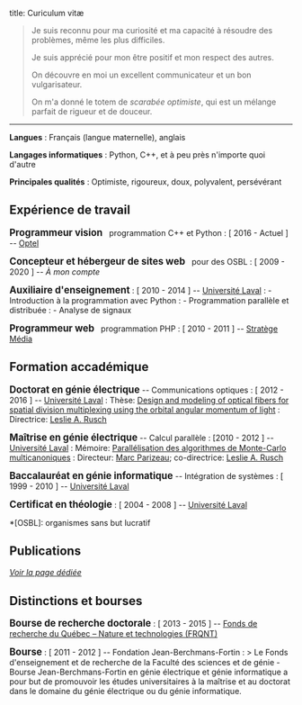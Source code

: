 title: Curiculum vitæ

> Je suis reconnu pour ma curiosité et ma capacité à résoudre des problèmes, même les plus difficiles.
>
> Je suis apprécié pour mon être positif et mon respect des autres.
>
> On découvre en moi un excellent communicateur et un bon vulgarisateur.
>
> On m'a donné le totem de *scarabée optimiste*, qui est un mélange parfait de rigueur et de douceur.

---

**Langues**
: Français (langue maternelle), anglais

**Langages informatiques**
: Python, C++, et à peu près n'importe quoi d'autre

**Principales qualités**
: Optimiste, rigoureux, doux, polyvalent, persévérant 


## Expérience de travail


<big>**Programmeur vision**</big> &nbsp; programmation C++ et Python
:  [ 2016 - Actuel ] -- [Optel](https://www.optelgroup.com)


<big>**Concepteur et hébergeur de sites web**</big> &nbsp; pour des OSBL
: [ 2009 - 2020 ] -- *À mon compte*

<big>**Auxiliaire d'enseignement**</big>
: [ 2010 - 2014 ] -- [Université Laval](https://www.ulaval.ca)
: - Introduction à la programmation avec Python
: - Programmation parallèle et distribuée
: - Analyse de signaux

<big>**Programmeur web**</big> &nbsp; programmation PHP
:  [ 2010 - 2011 ] -- [Stratège Média](http://www.strategemedia.com)



## Formation accadémique


<big>**Doctorat en génie électrique**</big> -- Communications optiques
: [ 2012 - 2016 ] -- [Université Laval](https://www.gelgif.ulaval.ca/accueil/)
: Thèse: [Design and modeling of optical fibers for spatial division multiplexing using the orbital angular momentum of light](https://corpus.ulaval.ca/jspui/handle/20.500.11794/26996)
: Directrice: [Leslie A. Rusch](https://www.fsg.ulaval.ca/departements/professeurs/leslie-rusch-127/)

<big>**Maîtrise en génie électrique**</big> -- Calcul parallèle
: [2010 - 2012 ] -- [Université Laval](https://www.gelgif.ulaval.ca/accueil/)
: Mémoire: [Parallélisation des algorithmes de Monte-Carlo multicanoniques](https://corpus.ulaval.ca/jspui/handle/20.500.11794/24155)
: Directeur: [Marc Parizeau](https://www.fsg.ulaval.ca/departements/professeurs/marc-parizeau-112/); co-directrice: [Leslie A. Rusch](https://www.fsg.ulaval.ca/departements/professeurs/leslie-rusch-127/)

<big>**Baccalauréat en génie informatique**</big> -- Intégration de systèmes
: [ 1999 - 2010 ] -- [Université Laval](https://www.gelgif.ulaval.ca/accueil/)

<big>**Certificat en théologie**</big>
: [ 2004 - 2008 ] -- [Université Laval](https://www.ftsr.ulaval.ca/)

*[OSBL]: organismes sans but lucratif


## Publications

*[Voir la page dédiée](publications.html)*



## Distinctions et bourses

<big>**Bourse de recherche doctorale**</big>
: [ 2013 - 2015 ] -- [Fonds de recherche du Québec – Nature et technologies (FRQNT)](http://www.frqnt.gouv.qc.ca/accueil)

<big>**Bourse**</big>
: [ 2011 - 2012 ] -- Fondation Jean-Berchmans-Fortin
: > Le Fonds d'enseignement et de recherche de la Faculté des sciences et de génie - Bourse Jean-Berchmans-Fortin en génie électrique et génie informatique a pour but de promouvoir les études universitaires à la maîtrise et au doctorat dans le domaine du génie électrique ou du génie informatique.
